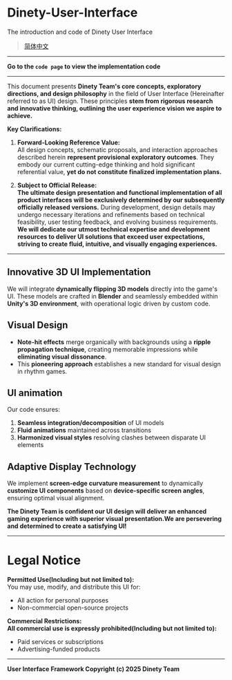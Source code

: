 # Dinety-User-Interface
The introduction and code of Dinety User Interface

> [简体中文](./README_zh.md)

---

**Go to the `code page` to view the implementation code**

---

This document presents **Dinety Team's core concepts, exploratory directions, and design philosophy** in the field of User Interface (Hereinafter referred to as UI) design. These principles **stem from rigorous research and innovative thinking, outlining the user experience vision we aspire to achieve.**

**Key Clarifications:**

1.  **Forward-Looking Reference Value:**  
    All design concepts, schematic proposals, and interaction approaches described herein **represent provisional exploratory outcomes**. They embody our current cutting-edge thinking and hold significant referential value, **yet do not constitute finalized implementation plans.**
>     
2.  **Subject to Official Release:**  
    **The ultimate design presentation and functional implementation of all product interfaces will be exclusively determined by our subsequently officially released versions.** During development, design details may undergo necessary iterations and refinements based on technical feasibility, user testing feedback, and evolving business requirements.
    **We will dedicate our utmost technical expertise and development resources to deliver UI solutions that exceed user expectations, striving to create fluid, intuitive, and visually engaging experiences.**

---

## Innovative 3D UI Implementation  
We will integrate **dynamically flipping 3D models** directly into the game's UI. These models are crafted in **Blender** and seamlessly embedded within **Unity's 3D environment**, with operational logic driven by custom code.  

## Visual Design  
- **Note-hit effects** merge organically with backgrounds using a **ripple propagation technique**, creating memorable impressions while **eliminating visual dissonance**.  
- This **pioneering approach** establishes a new standard for visual design in rhythm games.  
## UI animation
Our code ensures:  
1. **Seamless integration/decomposition** of UI models  
2. **Fluid animations** maintained across transitions  
3. **Harmonized visual styles** resolving clashes between disparate UI elements  

## Adaptive Display Technology  
We implement **screen-edge curvature measurement** to dynamically **customize UI components** based on **device-specific screen angles**, ensuring optimal visual alignment.  

**The Dinety Team is confident our UI design will deliver an enhanced gaming experience with superior visual presentation.We are persevering and determined to create a satisfying UI!**

---

# Legal Notice
**Permitted Use(Including but not limited to):**  
  You may use, modify, and distribute this UI for:  
- All action for personal purposes  
- Non-commercial open-source projects   

**Commercial Restrictions:**  
**All commercial use is expressly prohibited(Including but not limited to):**
- Paid services or subscriptions  
- Advertising-funded products  

---

**User Interface Framework Copyright (c) 2025 Dinety Team**
